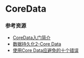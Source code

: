 # CoreData

### 参考资源

* [CoreData入门简介](http://www.jianshu.com/p/6512ba569c2a)
* [数据持久化2-Core Data](http://www.jianshu.com/p/6db8d22f8979)
* [使用Core Data应避免的十个错误](http://www.cocoachina.com/industry/20140219/7851.html)